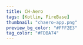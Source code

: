 ```yaml
---
title: CH-Aero
tags: [Kotlin, FireBase]
thumbnail: "chaero-app.png"
preview_bg_color: "#FFF2E3"
tag_color: "#FDBA74"
---
```

